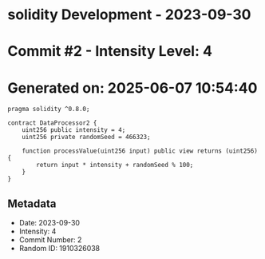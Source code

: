 ﻿# solidity Development - 2023-09-30
# Commit #2 - Intensity Level: 4
# Generated on: 2025-06-07 10:54:40
```solidity
pragma solidity ^0.8.0;

contract DataProcessor2 {
    uint256 public intensity = 4;
    uint256 private randomSeed = 466323;

    function processValue(uint256 input) public view returns (uint256) {
        return input * intensity + randomSeed % 100;
    }
}
```
## Metadata
- Date: 2023-09-30
- Intensity: 4
- Commit Number: 2
- Random ID: 1910326038
